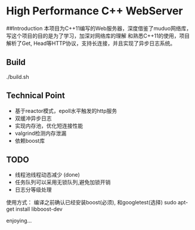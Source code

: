 # High Performance C++ WebServer

##Introduction
本项目为C++11编写的Web服务器，深度借鉴了muduo网络库，写这个项目的目的是为了学习，加深对网络库的理解
和熟悉C++11的使用，项目解析了Get, Head等HTTP协议，支持长连接，并且实现了异步日志系统。

## Build
./build.sh

## Technical Point
* 基于reactor模式，epoll水平触发的http服务
* 双缓冲异步日志
* 实现内存池，优化短连接性能
* valgrind检测内存泄漏
* 依赖boost库

## TODO
* 线程池线程动态减少 (done)
* 任务队列可以采用无锁队列,避免加锁开销
* 日志分等级处理

使用方式：
编译之前确认已经安装boost(必须), 和googletest(选择)
sudo apt-get install libboost-dev

enjoying...
